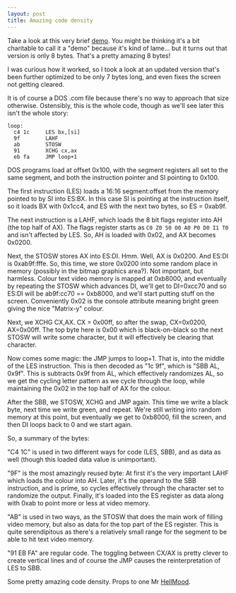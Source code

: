 ```yaml
---
layout: post
title: Amazing code density
---
```


Take a look at this very brief
[demo](http://www.youtube.com/watch?v=8jilQsFjD48&t=0m8s). You might
be thinking it's a bit charitable to call it a "demo" because it's kind
of lame... but it turns out that version is only 8 bytes. That's a
pretty amazing 8 bytes!

I was curious how it worked, so I took a look at an updated version
that's been further optimized to be only 7 bytes long, and even fixes
the screen not getting cleared.

It is of course a DOS .com file because there's no way to approach that
size otherwise. Ostensibly, this is the whole code, though as we'll see
later this isn't the whole story:

    loop:
      c4 1c     LES bx,[si]
      9f        LAHF
      ab        STOSW
      91        XCHG cx,ax
      eb fa     JMP loop+1

DOS programs load at offset 0x100, with the segment registers all set to
the same segment, and both the instruction pointer and SI pointing to
0x100.

The first instruction (LES) loads a 16:16 segment:offset from the memory
pointed to by SI into ES:BX. In this case SI is pointing at the
instruction itself, so it loads BX with 0x1cc4, and ES with the next two
bytes, so ES = 0xab9f.

The next instruction is a LAHF, which loads the 8 bit flags register
into AH (the top half of AX). The flags register starts as
`C0 Z0 S0 O0 A0 P0 D0 I1 T0` and isn't affected by LES. So, AH is loaded
with 0x02, and AX becomes 0x0200.

Next, the STOSW stores AX into ES:DI. Hmm. Well, AX is 0x0200. And ES:DI
is 0xab9f:fffe. So, this time, we store 0x0200 into some random place in
memory (possibly in the bitmap graphics area?). Not important, but
harmless. Colour text video memory is mapped at 0xb8000, and eventually
by repeating the STOSW which advances DI, we'll get to DI=0xcc70 and so
ES:DI will be ab9f:cc70 == 0xb8000, and we'll start putting stuff on the
screen. Conveniently 0x02 is the console attribute meaning bright green
giving the nice "Matrix-y" colour.

Next, we XCHG CX,AX. CX = 0x00ff, so after the swap, CX=0x0200,
AX=0x00ff. The top byte here is 0x00 which is black-on-black so the next
STOSW will write some character, but it will effectively be clearing
that character.

Now comes some magic: the JMP jumps to loop+1. That is, into the middle
of the LES instruction. This is then decoded as "1c 9f", which is "SBB
AL, 0x9f". This is subtracts 0x9f from AL, which effectively randomizes
AL, so we get the cycling letter pattern as we cycle through the loop,
while maintaining the 0x02 in the top half of AX for the colour.

After the SBB, we STOSW, XCHG and JMP again. This time we write a black
byte, next time we write green, and repeat. We're still writing into
random memory at this point, but eventually we get to 0xb8000, fill the
screen, and then DI loops back to 0 and we start again.

So, a summary of the bytes:

"C4 1C" is used in two different ways for code (LES, SBB), and as data
as well (though this loaded data value is unimportant).

"9F" is the most amazingly reused byte: At first it's the very important
LAHF which loads the colour into AH. Later, it's the operand to the SBB
instruction, and is prime, so cycles effectively through the character
set to randomize the output. Finally, it's loaded into the ES register
as data along with 0xab to point more or less at video memory.

"AB" is used in two ways, as the STOSW that does the main work of
filling video memory, but also as data for the top part of the ES
register. This is quite serendipitous as there's a relatively small
range for the segment to be able to hit text video memory.

"91 EB FA" are regular code. The toggling between CX/AX is pretty clever
to create vertical lines and of course the JMP causes the
reinterpretation of LES to SBB.

Some pretty amazing code density. Props to one Mr
[HellMood](http://www.pouet.net/prod.php?which=63126).


